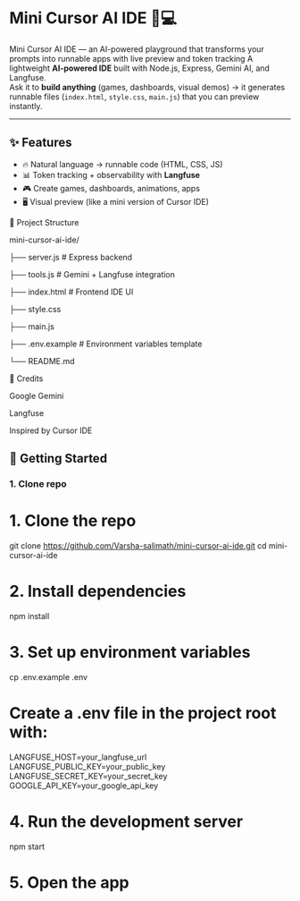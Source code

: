 # Mini Cursor AI IDE 🎨💻
Mini Cursor AI IDE — an AI-powered playground that transforms your prompts into runnable apps with live preview and token tracking
A lightweight **AI-powered IDE** built with Node.js, Express, Gemini AI, and Langfuse.  
Ask it to **build anything** (games, dashboards, visual demos) → it generates runnable files (`index.html`, `style.css`, `main.js`) that you can preview instantly.

---

## ✨ Features
- 🔥 Natural language → runnable code (HTML, CSS, JS)
- 📊 Token tracking + observability with **Langfuse**
- 🎮 Create games, dashboards, animations, apps
- 🖥️ Visual preview (like a mini version of Cursor IDE)

📂 Project Structure

mini-cursor-ai-ide/

├── server.js         # Express backend

├── tools.js          # Gemini + Langfuse integration

├── index.html        # Frontend IDE UI

├── style.css

├── main.js

├── .env.example      # Environment variables template

└── README.md


🖤 Credits

Google Gemini


Langfuse

Inspired by Cursor IDE

## 🚀 Getting Started

### 1. Clone repo

# 1. Clone the repo
git clone https://github.com/Varsha-salimath/mini-cursor-ai-ide.git
cd mini-cursor-ai-ide

# 2. Install dependencies
npm install

# 3. Set up environment variables
cp .env.example .env

# Create a .env file in the project root with:
LANGFUSE_HOST=your_langfuse_url
LANGFUSE_PUBLIC_KEY=your_public_key
LANGFUSE_SECRET_KEY=your_secret_key
GOOGLE_API_KEY=your_google_api_key

# 4. Run the development server
npm start

# 5. Open the app
